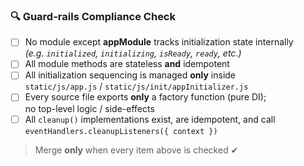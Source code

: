 ### 🔍 Guard-rails Compliance Check

- [ ] No module except **appModule** tracks initialization state internally  
      _(e.g. `initialized`, `initializing`, `isReady`, `ready`, etc.)_
- [ ] All module methods are stateless **and** idempotent
- [ ] All initialization sequencing is managed **only** inside  
      `static/js/app.js` / `static/js/init/appInitializer.js`
- [ ] Every source file exports **only** a factory function (pure DI);  
      no top-level logic / side-effects
- [ ] All `cleanup()` implementations exist, are idempotent, and call  
      `eventHandlers.cleanupListeners({ context })`

> Merge **only** when every item above is checked ✔

